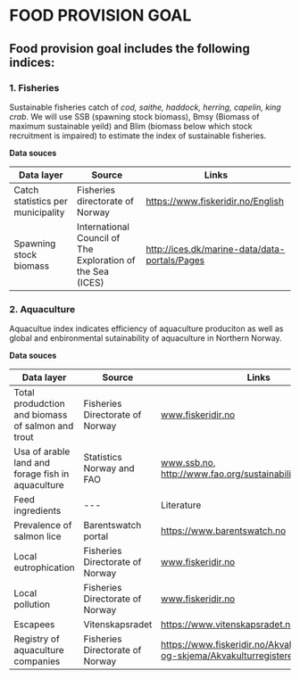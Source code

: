 # FOOD PROVISION GOAL
 
## Food provision goal includes the following indices:
 
### 1. Fisheries
Sustainable fisheries catch of *cod, saithe, haddock, herring, capelin, king crab*. 
We will use SSB (spawning stock biomass), Bmsy (Biomass of maximum sustainable yeild) and Blim (biomass below which stock recruitment is impaired) to estimate the index of sustainable fisheries.
 
 **Data souces**
          
Data layer    | Source       | Links
------------- | -------------|--------
Catch statistics per municipality | Fisheries directorate of Norway | https://www.fiskeridir.no/English
Spawning stock biomass | International Council of The Exploration of the Sea (ICES)| http://ices.dk/marine-data/data-portals/Pages


### 2.  Aquaculture
Aquacultue index indicates efficiency of aquaculture produciton as well as global and enbironmental sutainability of aquaculture in Northern Norway.
 
  **Data souces**
  
Data layer    | Source       | Links
------------- | -------------|--------
Total produdction and biomass of salmon and trout | Fisheries Directorate of Norway | www.fiskeridir.no
Usa of arable land and forage fish in aquaculture|Statistics Norway and FAO |www.ssb.no, http://www.fao.org/sustainability/en/
Feed ingredients     | --- | Literature
Prevalence of salmon lice |Barentswatch portal|https://www.barentswatch.no
Local eutrophication|Fisheries Directorate of Norway|www.fiskeridir.no
Local pollution| Fisheries Directorate of Norway|www.fiskeridir.no
Escapees       |Vitenskapsradet|https://www.vitenskapsradet.no
Registry of aquaculture companies|Fisheries Directorate of Norway|https://www.fiskeridir.no/Akvakultur/Registre-og-skjema/Akvakulturregisteret

 

